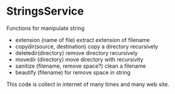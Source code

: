 # StringsService

Functions for manipulate string

- extension (name of file)             extract extension of filename
- copydir(source, destination)         copy a directory recursively  
- deletedir(directory)                 remove directory recursively
- movedir (directory)                  move directory with recursivity
- sanitize (filename, remove space?)   clean a filename
- beautify (filename)                  for remove space in string

This code is collect in internet of many times and many web site.

